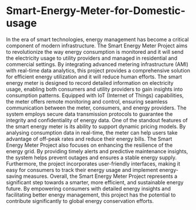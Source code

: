# Smart-Energy-Meter-for-Domestic-usage
In the era of smart technologies, energy management has become a critical component of modern infrastructure. The Smart Energy Meter
Project aims to revolutionize the way energy consumption is monitored and it will send the electricity usage to utility providers and managed in  residential and commercial settings. By integrating advanced metering infrastructure (AMI) with real-time data analytics, this project provides a  comprehensive solution for efficient energy utilization and it will reduce human efforts. The smart energy meter is designed to record detailed information  on electricity usage, enabling both consumers and utility providers to gain insights into consumption patterns. Equipped with IoT (Internet of Things)  capabilities, the meter offers remote monitoring and control, ensuring seamless communication between the meter, consumers, and energy providers.
The system employs secure data transmission protocols to guarantee the integrity and confidentiality of energy data. One of the standout  features of the smart energy meter is its ability to support dynamic pricing models. By analysing consumption data in real-time, the meter can help users  take advantage of off-peak rates and reduce their energy bills. The Smart Energy Meter Project also focuses on enhancing the resilience of the energy  grid. By providing timely alerts and predictive maintenance insights, the system helps prevent outages and ensures a stable energy supply.
Furthermore, the project incorporates user-friendly interfaces, making it easy for consumers to track their energy usage and implement  energy-saving measures. Overall, the Smart Energy Meter Project represents a significant step towards a smarter, more efficient, and sustainable  energy future. By empowering consumers with detailed energy insights and facilitating better energy management, this project has the potential to  contribute significantly to global energy conservation efforts.
